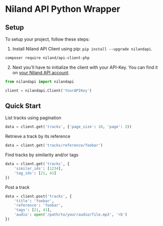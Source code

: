 # Niland API Python Wrapper

Setup
-------------
To setup your project, follow these steps:

1. Install Niland API Client using pip: `pip install --upgrade nilandapi`.
```bash
composer require niland/api-client-php
```
2. Next you'll have to initialize the client with your API-Key. You can find it on [your Niland API account](https://api.niland.io/2.0/dashboard/your-account).

```python
from nilandapi import nilandapi

client = nilandapi.Client('YourAPIKey')
```

Quick Start
-------------

List tracks using pagination
```python
data = client.get('tracks', {'page_size': 10, 'page': 2))
```

Retrieve a track by its reference
```python
data = client.get('tracks/reference/foobar')
```

Find tracks by similarity and/or tags
```python
data = client.get('tracks', {
    'similar_ids': [1234],
    'tag_ids': [21, 41]
})
```

Post a track
```python
data = client.post('tracks', {
    'title': 'foobar',
    'reference': 'foobar',
    'tags': [21, 41],
    'audio': open('/path/to/your/audio/file.mp3', 'rb')
})
```
